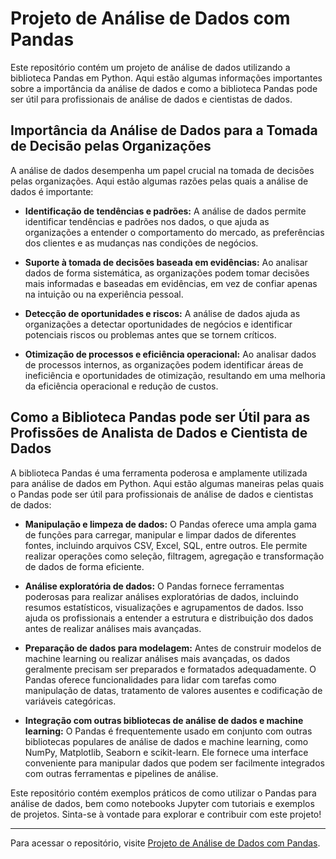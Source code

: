 # Projeto de Análise de Dados com Pandas

Este repositório contém um projeto de análise de dados utilizando a biblioteca Pandas em Python. Aqui estão algumas informações importantes sobre a importância da análise de dados e como a biblioteca Pandas pode ser útil para profissionais de análise de dados e cientistas de dados.

## Importância da Análise de Dados para a Tomada de Decisão pelas Organizações

A análise de dados desempenha um papel crucial na tomada de decisões pelas organizações. Aqui estão algumas razões pelas quais a análise de dados é importante:

- **Identificação de tendências e padrões:** A análise de dados permite identificar tendências e padrões nos dados, o que ajuda as organizações a entender o comportamento do mercado, as preferências dos clientes e as mudanças nas condições de negócios.

- **Suporte à tomada de decisões baseada em evidências:** Ao analisar dados de forma sistemática, as organizações podem tomar decisões mais informadas e baseadas em evidências, em vez de confiar apenas na intuição ou na experiência pessoal.

- **Detecção de oportunidades e riscos:** A análise de dados ajuda as organizações a detectar oportunidades de negócios e identificar potenciais riscos ou problemas antes que se tornem críticos.

- **Otimização de processos e eficiência operacional:** Ao analisar dados de processos internos, as organizações podem identificar áreas de ineficiência e oportunidades de otimização, resultando em uma melhoria da eficiência operacional e redução de custos.

## Como a Biblioteca Pandas pode ser Útil para as Profissões de Analista de Dados e Cientista de Dados

A biblioteca Pandas é uma ferramenta poderosa e amplamente utilizada para análise de dados em Python. Aqui estão algumas maneiras pelas quais o Pandas pode ser útil para profissionais de análise de dados e cientistas de dados:

- **Manipulação e limpeza de dados:** O Pandas oferece uma ampla gama de funções para carregar, manipular e limpar dados de diferentes fontes, incluindo arquivos CSV, Excel, SQL, entre outros. Ele permite realizar operações como seleção, filtragem, agregação e transformação de dados de forma eficiente.

- **Análise exploratória de dados:** O Pandas fornece ferramentas poderosas para realizar análises exploratórias de dados, incluindo resumos estatísticos, visualizações e agrupamentos de dados. Isso ajuda os profissionais a entender a estrutura e distribuição dos dados antes de realizar análises mais avançadas.

- **Preparação de dados para modelagem:** Antes de construir modelos de machine learning ou realizar análises mais avançadas, os dados geralmente precisam ser preparados e formatados adequadamente. O Pandas oferece funcionalidades para lidar com tarefas como manipulação de datas, tratamento de valores ausentes e codificação de variáveis categóricas.

- **Integração com outras bibliotecas de análise de dados e machine learning:** O Pandas é frequentemente usado em conjunto com outras bibliotecas populares de análise de dados e machine learning, como NumPy, Matplotlib, Seaborn e scikit-learn. Ele fornece uma interface conveniente para manipular dados que podem ser facilmente integrados com outras ferramentas e pipelines de análise.

Este repositório contém exemplos práticos de como utilizar o Pandas para análise de dados, bem como notebooks Jupyter com tutoriais e exemplos de projetos. Sinta-se à vontade para explorar e contribuir com este projeto!

---

Para acessar o repositório, visite [Projeto de Análise de Dados com Pandas](https://github.com/Daniel010203/Projeto-de-An-lise-de-Dados-com-Pandas.git).
